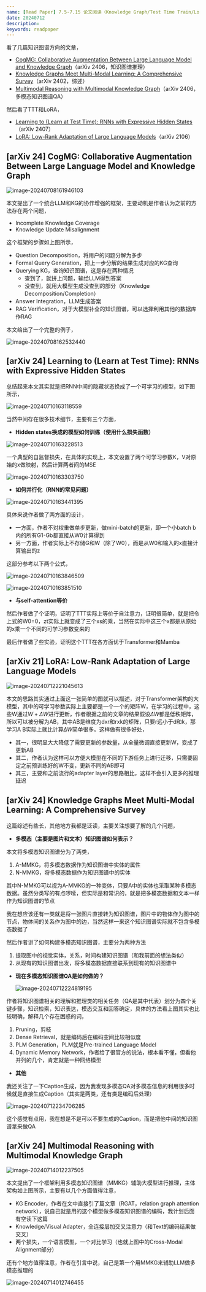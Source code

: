 ```yaml
---
name: [Read Paper] 7.5-7.15 论文阅读（Knowledge Graph/Test Time Train/LoRA）
date: 20240712
description: 
keywords: readpaper
---
```


看了几篇知识图谱方向的文章，

- [CogMG: Collaborative Augmentation Between Large Language Model and Knowledge Graph](https://arxiv.org/abs/2406.17231)（arXiv 2406，知识图谱推理）
- [Knowledge Graphs Meet Multi-Modal Learning: A Comprehensive Survey](http://arxiv.org/abs/2402.05391)（arXiv 2402，综述）
- [Multimodal Reasoning with Multimodal Knowledge Graph](https://arxiv.org/abs/2406.02030)（arXiv 2406，多模态知识图谱QA）

然后看了TTT和LoRA，

- [Learning to (Learn at Test Time): RNNs with Expressive Hidden States](https://arxiv.org/abs/2407.04620)（arXiv 2407）
- [LoRA: Low-Rank Adaptation of Large Language Models](https://arxiv.org/abs/2106.09685)（arXiv 2106）

## [arXiv 24] CogMG: Collaborative Augmentation Between Large Language Model and Knowledge Graph

![image-20240708161946103](../image/2024/image-20240708161946103.png)

本文提出了一个统合LLM和KG的协作增强的框架，主要动机是作者认为之前的方法存在两个问题，

- Incomplete Knowledge Coverage
- Knowledge Update Misalignment

这个框架的步骤如上图所示，

- Question Decomposition，将用户的问题分解为多步
- Formal Query Generation，把上一步分解的结果生成对应的KG查询
- Querying KG，查询知识图谱，这是存在两种情况
  - 查到了，就拼上问题，输给LLM得到答案
  - 没查到，就用大模型生成没查到的部分（Knowledge Decomposition/Completion）
- Answer Integration，LLM生成答案
- RAG Verification，对于大模型补全的知识图谱，可以选择利用其他的数据库作RAG

本文给出了一个完整的例子，

![image-20240708162532440](../image/2024/image-20240708162532440.png)

## [arXiv 24] Learning to (Learn at Test Time): RNNs with Expressive Hidden States

总结起来本文其实就是把RNN中间的隐藏状态换成了一个可学习的模型，如下图所示，

![image-20240710163118559](../image/2024/image-20240710163118559.png)

当然中间存在很多技术细节，主要有三个方面，

- **Hidden states换成的模型如何训练（使用什么损失函数）**

![image-20240710163228513](../image/2024/image-20240710163228513.png)

一个典型的自监督损失，在具体的实现上，本文设置了两个可学习参数K，V对原始的x做映射，然后计算两者间的MSE

![image-20240710163303750](../image/2024/image-20240710163303750.png)

- **如何并行化（RNN的常见问题）**

![image-20240710163441395](../image/2024/image-20240710163441395.png)

具体来说作者做了两方面的设计，

- 一方面，作者不对权重做单步更新，做mini-batch的更新，即一个小batch b内的所有G1-Gb都直接从W0计算得到
- 另一方面，作者实际上不存储G和W（除了W0），而是从W0和输入的x直接计算输出的z

这部分参考以下两个公式，

![image-20240710163846509](../image/2024/image-20240710163846509.png)

![image-20240710163851510](../image/2024/image-20240710163851510.png)

- **与self-attention等价**

然后作者做了个证明，证明了TTT实际上等价于自注意力，证明很简单，就是把令上式的W0=0，zt实际上就变成了三个xs的乘，当然在实际中这三个x都是从原始的x乘一个不同的可学习参数变来的

最后作者做了些实验，证明这个TTT在各方面优于Transformer和Mamba

## [arXiv 21] LoRA: Low-Rank Adaptation of Large Language Models

![image-20240712221045613](../image/2024/image-20240712221045613.png)

本文的思路其实通过上面这一张简单的图就可以描述，对于Transformer架构的大模型，其中的可学习参数实际上主要都是一个一个的矩阵W，在学习的过程中，这些W通过$W+{\Delta} W$进行更新，作者根据之前的文章的结果假设$\Delta W$都是低秩矩阵，所以可以被分解为AB，其中AB是维度为dxr和rxk的矩阵，只要r远小于d和k，那学习A B实际上就比计算$\Delta W$简单很多。这样做有很多好处，

- 其一，很明显大大降低了需要更新的参数量，从全量微调直接更新W，变成了更新AB
- 其二，作者认为这样可以方便大模型在不同的下游任务上进行迁移，只需要固定之前预训练好的W不变，更新不同的AB即可
- 其三，主要和之前流行的adapter layer的思路相比，这样不会引入更多的推理延迟

## [arXiv 24] Knowledge Graphs Meet Multi-Modal Learning: A Comprehensive Survey

这篇综述有些长，其他地方我都是泛读，主要关注想要了解的几个问题，

- **多模态（主要是图片和文本）知识图谱如何表示？**

本文将多模态知识图谱分为了两类，

1. A-MMKG，将多模态数据作为知识图谱中实体的属性
2. N-MMKG，将多模态数据作为知识图谱中的实体

其中N-MMKG可以视为A-MMKG的一种变体，只要A中的实体也采取某种多模态数据。虽然分类写的有点啰嗦，但实际是和常识的，就是把多模态数据和文本一样作为知识图谱的节点

我在想应该还有一类就是将一张图片直接转为知识图谱，图片中的物体作为图中的节点，物体间的关系作为图中的边，当然这样一来这个知识图谱实际就不包含多模态数据了

然后作者讲了如何构建多模态知识图谱，主要分为两种方法

1. 提取图中的视觉实体，关系，时间构建知识图谱（和我前面的想法类似）
2. 从现有的知识图谱出发，将多模态数据直接联系到现有的知识图谱中

- **现在多模态知识图谱QA是如何做的？**

  ![image-20240712224819195](../image/2024/image-20240712224819195.png)

作者将知识图谱相关的理解和推理类的相关任务（QA是其中代表）划分为四个关键步骤，知识检索，知识表达，模态交互和回答确定，具体的方法看上图其实也比较明确，解释几个存在困惑的词，

1. Pruning，剪枝
2. Dense Retrieval，就是编码后在编码空间比较相似度
3. PLM Generation，PLM就是Pre-trained Language Model
4. Dynamic Memory Network，作者给了很官方的说法，根本看不懂，但看他并列的几个，肯定就是一种网络模型

- **其他**

我还关注了一下Caption生成，因为我发现多模态QA对多模态信息的利用很多时候就是直接生成Caption（其实是两类，还有类是编码后处理）

![image-20240712234706285](../image/2024/image-20240712234706285.png)

这个感觉有点用，我在想是不是可以不要生成的Caption，而是把他中间的知识图谱拿来做QA

## [arXiv 24] Multimodal Reasoning with Multimodal Knowledge Graph

![image-20240714012237505](../image/2024/image-20240714012237505.png)

本文提出了一个框架利用多模态知识图谱（MMKG）辅助大模型进行推理，主体架构如上图所示，主要有以几个方面值得注意，

- KG Encoder，作者在文中直接引了篇文章（RGAT，relation graph attention network），说自己就是用的这个模型做多模态知识图谱的编码，我计划后面有空读下这篇
- Knowledge/Visual Adapter，全连接层加交叉注意力（和Text的编码结果做交叉）
- 两个损失，一个语言模型，一个对比学习（也就上图中的Cross-Modal Alignment部分）

还有个地方值得注意，作者在引言中说，自己是第一个用MMKG来辅助LLM做多模态推理的

![image-20240714012746455](../image/2024/image-20240714012746455.png)
